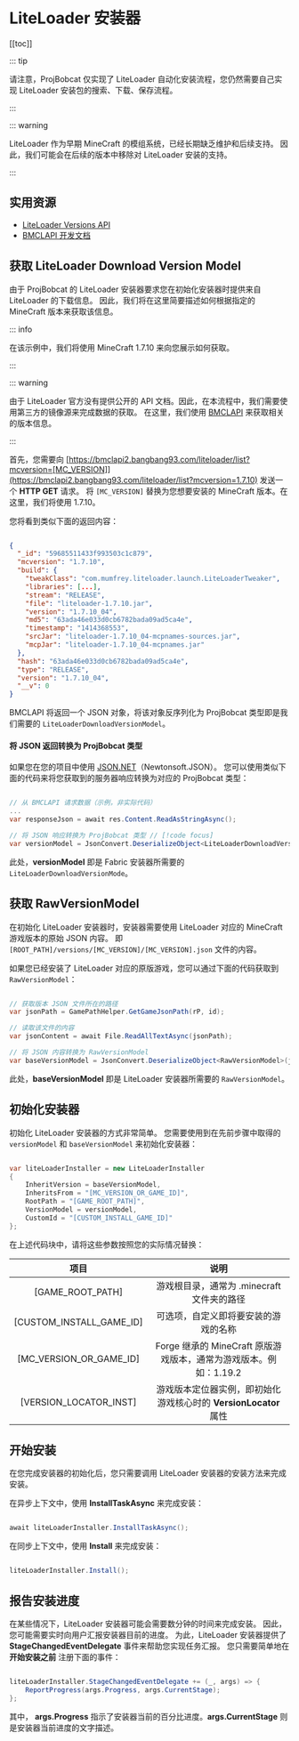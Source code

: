 # LiteLoader 安装器

[[toc]]

::: tip

请注意，ProjBobcat 仅实现了 LiteLoader 自动化安装流程，您仍然需要自己实现 LiteLoader 安装包的搜索、下载、保存流程。

:::

::: warning

LiteLoader 作为早期 MineCraft 的模组系统，已经长期缺乏维护和后续支持。
因此，我们可能会在后续的版本中移除对 LiteLoader 安装的支持。

:::

## 实用资源

- [LiteLoader Versions API](https://dl.liteloader.com/versions/versions.json)
- [BMCLAPI 开发文档](https://bmclapidoc.bangbang93.com/)

## 获取 LiteLoader Download Version Model

由于 ProjBobcat 的 LiteLoader 安装器要求您在初始化安装器时提供来自 LiteLoader 的下载信息。
因此，我们将在这里简要描述如何根据指定的 MineCraft 版本来获取该信息。

::: info

在该示例中，我们将使用 MineCraft 1.7.10 来向您展示如何获取。

:::

::: warning

由于 LiteLoader 官方没有提供公开的 API 文档。因此，在本流程中，我们需要使用第三方的镜像源来完成数据的获取。
在这里，我们使用 [BMCLAPI](https://bmclapidoc.bangbang93.com/) 来获取相关的版本信息。

:::

首先，您需要向 [https://bmclapi2.bangbang93.com/liteloader/list?mcversion=[MC_VERSION]](https://bmclapi2.bangbang93.com/liteloader/list?mcversion=1.7.10) 发送一个 **HTTP GET** 请求。
将 `[MC_VERSION]` 替换为您想要安装的 MineCraft 版本。在这里，我们将使用 1.7.10。

您将看到类似下面的返回内容：

```json

{
  "_id": "59685511433f993503c1c879",
  "mcversion": "1.7.10",
  "build": {
    "tweakClass": "com.mumfrey.liteloader.launch.LiteLoaderTweaker",
    "libraries": [...],
    "stream": "RELEASE",
    "file": "liteloader-1.7.10.jar",
    "version": "1.7.10_04",
    "md5": "63ada46e033d0cb6782bada09ad5ca4e",
    "timestamp": "1414368553",
    "srcJar": "liteloader-1.7.10_04-mcpnames-sources.jar",
    "mcpJar": "liteloader-1.7.10_04-mcpnames.jar"
  },
  "hash": "63ada46e033d0cb6782bada09ad5ca4e",
  "type": "RELEASE",
  "version": "1.7.10_04",
  "__v": 0
}

```

BMCLAPI 将返回一个 JSON 对象，将该对象反序列化为 ProjBobcat 类型即是我们需要的 `LiteLoaderDownloadVersionModel`。

#### 将 JSON 返回转换为 ProjBobcat 类型

如果您在您的项目中使用 [JSON.NET](https://www.newtonsoft.com/json)（Newtonsoft.JSON）。
您可以使用类似下面的代码来将您获取到的服务器响应转换为对应的 ProjBobcat 类型：

```c#

// 从 BMCLAPI 请求数据（示例，非实际代码）
...
var responseJson = await res.Content.ReadAsStringAsync();

// 将 JSON 响应转换为 ProjBobcat 类型 // [!code focus]
var versionModel = JsonConvert.DeserializeObject<LiteLoaderDownloadVersionModel>(responseJson); // [!code focus]

```

此处，**versionModel** 即是 Fabric 安装器所需要的 `LiteLoaderDownloadVersionMode`。

## 获取 RawVersionModel

在初始化 LiteLoader 安装器时，安装器需要使用 LiteLoader 对应的 MineCraft 游戏版本的原始 JSON 内容。
即 `[ROOT_PATH]/versions/[MC_VERSION]/[MC_VERSION].json` 文件的内容。

如果您已经安装了 LiteLoader 对应的原版游戏，您可以通过下面的代码获取到 `RawVersionModel`：

```c#

// 获取版本 JSON 文件所在的路径
var jsonPath = GamePathHelper.GetGameJsonPath(rP, id);

// 读取该文件的内容
var jsonContent = await File.ReadAllTextAsync(jsonPath);

// 将 JSON 内容转换为 RawVersionModel
var baseVersionModel = JsonConvert.DeserializeObject<RawVersionModel>(jsonContent);

```

此处，**baseVersionModel** 即是 LiteLoader 安装器所需要的 `RawVersionModel`。

## 初始化安装器

初始化 LiteLoader 安装器的方式非常简单。
您需要使用到在先前步骤中取得的 `versionModel` 和 `baseVersionModel` 来初始化安装器：

```c#

var liteLoaderInstaller = new LiteLoaderInstaller
{
    InheritVersion = baseVersionModel,
    InheritsFrom = "[MC_VERSION_OR_GAME_ID]",
    RootPath = "[GAME_ROOT_PATH]",
    VersionModel = versionModel,
    CustomId = "[CUSTOM_INSTALL_GAME_ID]"
};

```

在上述代码块中，请将这些参数按照您的实际情况替换：

|                 项目                  |                      说明                       |
|:-----------------------------------:|:---------------------------------------------:|
|          [GAME_ROOT_PATH]           |          游戏根目录，通常为 .minecraft 文件夹的路径          |
|      [CUSTOM_INSTALL_GAME_ID]       |              可选项，自定义即将要安装的游戏的名称               |
|       [MC_VERSION_OR_GAME_ID]       | Forge 继承的 MineCraft 原版游戏版本，通常为游戏版本。例如：1.19.2  |
|       [VERSION_LOCATOR_INST]        |  游戏版本定位器实例，即初始化游戏核心时的 **VersionLocator** 属性   |

## 开始安装

在您完成安装器的初始化后，您只需要调用 LiteLoader 安装器的安装方法来完成安装。

在异步上下文中，使用 **InstallTaskAsync** 来完成安装：

```c#

await liteLoaderInstaller.InstallTaskAsync();

```

在同步上下文中，使用 **Install** 来完成安装：

```c#

liteLoaderInstaller.Install();

```

## 报告安装进度

在某些情况下，LiteLoader 安装器可能会需要数分钟的时间来完成安装。
因此，您可能需要实时向用户汇报安装器目前的进度。
为此，LiteLoader 安装器提供了 **StageChangedEventDelegate** 事件来帮助您实现任务汇报。
您只需要简单地在 **开始安装之前** 注册下面的事件：

```c#

liteLoaderInstaller.StageChangedEventDelegate += (_, args) => {
    ReportProgress(args.Progress, args.CurrentStage);
};

```

其中， **args.Progress** 指示了安装器当前的百分比进度。**args.CurrentStage** 则是安装器当前进度的文字描述。
